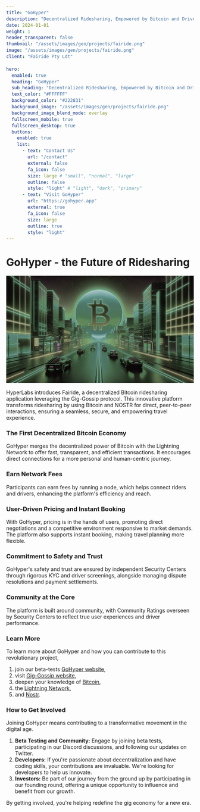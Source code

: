 ```yaml
---
title: "GoHyper"
description: "Decentralized Ridesharing, Empowered by Bitcoin and Driven by You"
date: 2024-01-01
weight: 1
header_transparent: false
thumbnail: "/assets/images/gen/projects/fairide.png"
image: "/assets/images/gen/projects/fairide.png"
client: "Fairide Pty Ldt"

hero:
  enabled: true
  heading: "GoHyper"
  sub_heading: "Decentralized Ridesharing, Empowered by Bitcoin and Driven by You."
  text_color: "#FFFFFF"
  background_color: "#222831"
  background_image: "/assets/images/gen/projects/fairide.png"
  background_image_blend_mode: overlay
  fullscreen_mobile: true
  fullscreen_desktop: true
  buttons:
    enabled: true
    list:
      - text: "Contact Us"
        url: "/contact"
        external: false
        fa_icon: false
        size: large # "small", "normal", "large"
        outline: false
        style: "light" # "light", "dark", "primary"
      - text: "Visit GoHyper"
        url: "https://gohyper.app"
        external: true
        fa_icon: false
        size: large
        outline: true
        style: "light"
---
```

# GoHyper - the Future of Ridesharing
<img class="col-12" src="/assets/images/gen/projects/fairide.png"/>

HyperLabs introduces Fairide, a decentralized Bitcoin ridesharing application leveraging the Gig-Gossip protocol. This innovative platform transforms ridesharing by using Bitcoin and NOSTR for direct, peer-to-peer interactions, ensuring a seamless, secure, and empowering travel experience.

### The First Decentralized Bitcoin Economy

GoHyper merges the decentralized power of Bitcoin with the Lightning Network to offer fast, transparent, and efficient transactions. It encourages direct connections for a more personal and human-centric journey.

### Earn Network Fees

Participants can earn fees by running a node, which helps connect riders and drivers, enhancing the platform's efficiency and reach.

### User-Driven Pricing and Instant Booking

With GoHyper, pricing is in the hands of users, promoting direct negotiations and a competitive environment responsive to market demands. The platform also supports instant booking, making travel planning more flexible.

### Commitment to Safety and Trust

GoHyper's safety and trust are ensured by independent Security Centers through rigorous KYC and driver screenings, alongside managing dispute resolutions and payment settlements.

### Community at the Core

The platform is built around community, with Community Ratings overseen by Security Centers to reflect true user experiences and driver performance.

### Learn More 

To learn more about GoHyper and how you can contribute to this revolutionary project, 
1. join our beta-tests  [GoHyper website](https://gohyper.app/),
2. visit  [Gig-Gossip website](https://gig-gossip.org/),
3. deepen your knowledge of [Bitcoin](https://bitcoin.org), 
4. the [Lightning Network](https://lightning.network/), 
5. and [Nostr](https://nostr.com/).

### How to Get Involved

Joining GoHyper means contributing to a transformative movement in the digital age. 

1. **Beta Testing and Community:** Engage by joining beta tests, participating in our Discord discussions, and following our updates on Twitter.
2. **Developers:** If you're passionate about decentralization and have coding skills, your contributions are invaluable. We're looking for developers to help us innovate.
3. **Investors:** Be part of our journey from the ground up by participating in our founding round, offering a unique opportunity to influence and benefit from our growth.

By getting involved, you're helping redefine the gig economy for a new era.
